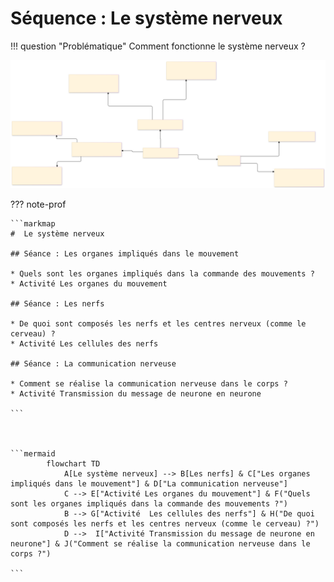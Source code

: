 # Séquence : Le système nerveux


!!! question "Problématique"
    Comment fonctionne le système nerveux ?

![](Pictures/plantravail.svg)

??? note-prof

    ```markmap
    #  Le système nerveux

    ## Séance : Les organes impliqués dans le mouvement

    * Quels sont les organes impliqués dans la commande des mouvements ?
    * Activité Les organes du mouvement

    ## Séance : Les nerfs

    * De quoi sont composés les nerfs et les centres nerveux (comme le cerveau) ?
    * Activité Les cellules des nerfs

    ## Séance : La communication nerveuse

    * Comment se réalise la communication nerveuse dans le corps ?
    * Activité Transmission du message de neurone en neurone

    ```



    ```mermaid
            flowchart TD
                A[Le système nerveux] --> B[Les nerfs] & C["Les organes impliqués dans le mouvement"] & D["La communication nerveuse"]
                C --> E["Activité Les organes du mouvement"] & F("Quels sont les organes impliqués dans la commande des mouvements ?")
                B --> G["Activité  Les cellules des nerfs"] & H("De quoi sont composés les nerfs et les centres nerveux (comme le cerveau) ?")
                D -->  I["Activité Transmission du message de neurone en neurone"] & J("Comment se réalise la communication nerveuse dans le corps ?")

    ```
